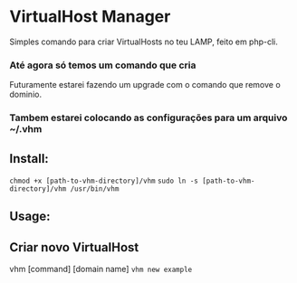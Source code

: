 VirtualHost Manager
===================

Simples comando para criar VirtualHosts no teu LAMP, feito em php-cli.

### Até agora só temos um comando que cria
Futuramente estarei fazendo um upgrade com o comando que remove o dominio.

### Tambem estarei colocando as configurações para um arquivo ~/.vhm


Install:
--------

`chmod +x [path-to-vhm-directory]/vhm`
`sudo ln -s [path-to-vhm-directory]/vhm /usr/bin/vhm`


Usage:
------

## Criar novo VirtualHost
vhm [command] [domain name]
`vhm new example`
